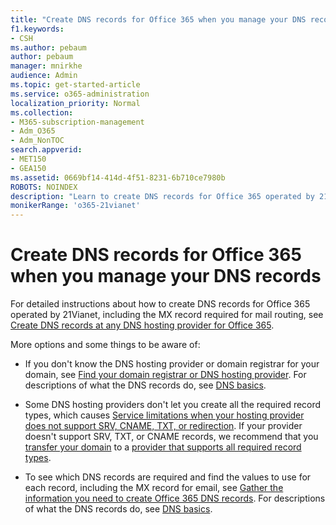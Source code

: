 ```yaml
---
title: "Create DNS records for Office 365 when you manage your DNS records"
f1.keywords:
- CSH
ms.author: pebaum
author: pebaum
manager: mnirkhe
audience: Admin
ms.topic: get-started-article
ms.service: o365-administration
localization_priority: Normal
ms.collection: 
- M365-subscription-management 
- Adm_O365
- Adm_NonTOC
search.appverid:
- MET150
- GEA150
ms.assetid: 0669bf14-414d-4f51-8231-6b710ce7980b
ROBOTS: NOINDEX
description: "Learn to create DNS records for Office 365 operated by 21Vianet when your manage your DNS records. "
monikerRange: 'o365-21vianet'
---
```


# Create DNS records for Office 365 when you manage your DNS records

For detailed instructions about how to create DNS records for Office 365 operated by 21Vianet, including the MX record required for mail routing, see [Create DNS records at any DNS hosting provider for Office 365](../get-help-with-domains/create-dns-records-at-any-dns-hosting-provider.md). 
  
  
More options and some things to be aware of:
      
-  If you don't know the DNS hosting provider or domain registrar for your domain, see [Find your domain registrar or DNS hosting provider](../get-help-with-domains/find-your-domain-registrar.md). For descriptions of what the DNS records do, see [DNS basics](../get-help-with-domains/dns-basics.md).
    
-  Some DNS hosting providers don't let you create all the required record types, which causes [Service limitations when your hosting provider does not support SRV, CNAME, TXT, or redirection](https://support.office.com/article/dfbb03e3-08c1-4c4e-b2f0-891665b29b77). If your provider doesn't support SRV, TXT, or CNAME records, we recommend that you [transfer your domain](https://support.office.com/article/a6689b24-eeca-41f1-afe6-19917936b73c.aspx) to a [provider that supports all required record types](https://support.office.com/article/dfbb03e3-08c1-4c4e-b2f0-891665b29b77). 
    
- To see which DNS records are required and find the values to use for each record, including the MX record for email, see [Gather the information you need to create Office 365 DNS records](https://support.office.com/article/ffcc06d2-b50d-4072-95bb-f59013770e0e). For descriptions of what the DNS records do, see [DNS basics](../get-help-with-domains/dns-basics.md).
    


